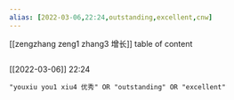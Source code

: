```yaml
---
alias: [2022-03-06,22:24,outstanding,excellent,cnw]
---
```

[[zengzhang zeng1 zhang3 增长]]
table of content
```toc
```

[[2022-03-06]] 22:24

```query
"youxiu you1 xiu4 优秀" OR "outstanding" OR "excellent"
```